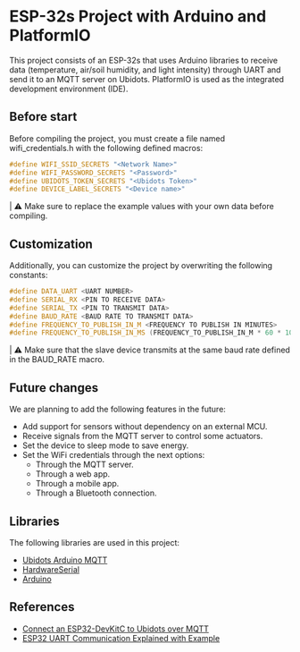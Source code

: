 # ESP-32s Project with Arduino and PlatformIO

This project consists of an ESP-32s that uses Arduino libraries to receive data (temperature, air/soil humidity, and light intensity) through UART and send it to an MQTT server on Ubidots. PlatformIO is used as the integrated development environment (IDE).

## Before start

Before compiling the project, you must create a file named wifi_credentials.h with the following defined macros:

```c++
#define WIFI_SSID_SECRETS "<Network Name>"
#define WIFI_PASSWORD_SECRETS "<Password>"
#define UBIDOTS_TOKEN_SECRETS "<Ubidots Token>"
#define DEVICE_LABEL_SECRETS "<Device name>"
```

| ⚠️ Make sure to replace the example values with your own data before compiling.

## Customization

Additionally, you can customize the project by overwriting the following constants:

```c++
#define DATA_UART <UART NUMBER>
#define SERIAL_RX <PIN TO RECEIVE DATA>
#define SERIAL_TX <PIN TO TRANSMIT DATA>
#define BAUD_RATE <BAUD RATE TO TRANSMIT DATA>
#define FREQUENCY_TO_PUBLISH_IN_M <FREQUENCY TO PUBLISH IN MINUTES>
#define FREQUENCY_TO_PUBLISH_IN_MS (FREQUENCY_TO_PUBLISH_IN_M * 60 * 1000)
```

| ⚠️ Make sure that the slave device transmits at the same baud rate defined in the BAUD_RATE macro.

## Future changes

We are planning to add the following features in the future:

* Add support for sensors without dependency on an external MCU.
* Receive signals from the MQTT server to control some actuators.
* Set the device to sleep mode to save energy.
* Set the WiFi credentials through the next options:
  * Through the MQTT server.
  * Through a web app.
  * Through a mobile app.
  * Through a Bluetooth connection.

## Libraries

The following libraries are used in this project:

* [Ubidots Arduino MQTT](https://github.com/ubidots/esp32-mqtt)
* [HardwareSerial](https://github.com/espressif/arduino-esp32/blob/master/cores/esp32/HardwareSerial.h)
* [Arduino](https://www.arduino.cc/reference/en/libraries/)

## References

* [Connect an ESP32-DevKitC to Ubidots over MQTT](https://help.ubidots.com/en/articles/748067-connect-an-esp32-devkitc-to-ubidots-over-mqtt)
* [ESP32 UART Communication Explained with Example](https://microcontrollerslab.com/esp32-uart-communication-pins-example/)
